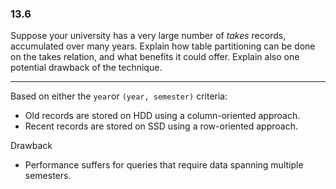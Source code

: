 ### 13.6

Suppose your university has a very large number of _takes_ records, accumulated over many years. Explain how table partitioning can be done on the takes relation, and what benefits it could offer. Explain also one potential drawback of the technique.

---


Based on either the ```year```or ```(year, semester)``` criteria:

+ Old records are stored on HDD using a column-oriented approach.
+ Recent records are stored on SSD using a row-oriented approach.

Drawback

+ Performance suffers for queries that require data spanning multiple semesters.